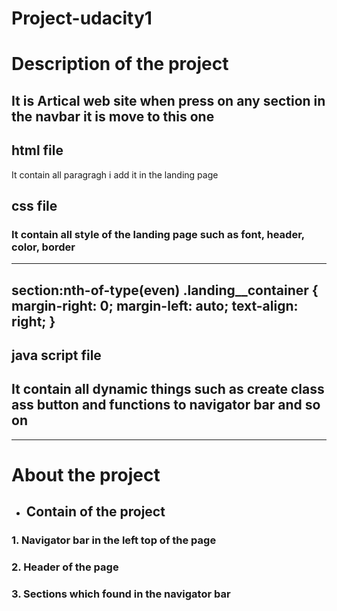 # Project-udacity1
# Description of the project
## It is Artical web site when press on any section in the navbar it is move to this one

## **html file**
 It contain all paragragh i add it in the landing page
## **css file**
### It contain all style of the landing page such as font, header, color, border
---
section:nth-of-type(even) .landing__container {
    margin-right: 0;
    margin-left: auto;
    text-align: right; 
}
---
## **java script file**
It contain all dynamic things such as create class ass button and functions to navigator bar and so on
---

---

# About the project
- ## **Contain of the project**
### 1. Navigator bar in the left top of the page
### 2. Header of the page
### 3. Sections which found in the navigator bar